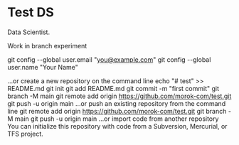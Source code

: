 # Test DS
Data Scientist.

Work in branch experiment

 git config --global user.email "you@example.com"
 git config --global user.name "Your Name"

…or create a new repository on the command line
echo "# test" >> README.md
git init
git add README.md
git commit -m "first commit"
git branch -M main
git remote add origin https://github.com/morok-com/test.git
git push -u origin main
…or push an existing repository from the command line
git remote add origin https://github.com/morok-com/test.git
git branch -M main
git push -u origin main
…or import code from another repository
You can initialize this repository with code from a Subversion, Mercurial, or TFS project.

